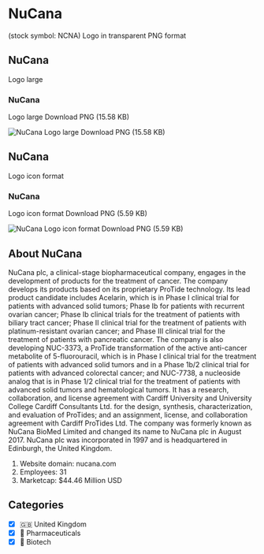 # NuCana
 (stock symbol: NCNA) Logo in transparent PNG format

## NuCana
 Logo large

### NuCana
 Logo large Download PNG (15.58 KB)

![NuCana
 Logo large Download PNG (15.58 KB)](/img/orig/NCNA_BIG-85e0be91.png)

## NuCana
 Logo icon format

### NuCana
 Logo icon format Download PNG (5.59 KB)

![NuCana
 Logo icon format Download PNG (5.59 KB)](/img/orig/NCNA-927d5869.png)

## About NuCana


NuCana plc, a clinical-stage biopharmaceutical company, engages in the development of products for the treatment of cancer. The company develops its products based on its proprietary ProTide technology. Its lead product candidate includes Acelarin, which is in Phase I clinical trial for patients with advanced solid tumors; Phase Ib for patients with recurrent ovarian cancer; Phase Ib clinical trials for the treatment of patients with biliary tract cancer; Phase II clinical trial for the treatment of patients with platinum-resistant ovarian cancer; and Phase III clinical trial for the treatment of patients with pancreatic cancer. The company is also developing NUC-3373, a ProTide transformation of the active anti-cancer metabolite of 5-fluorouracil, which is in Phase I clinical trial for the treatment of patients with advanced solid tumors and in a Phase 1b/2 clinical trial for patients with advanced colorectal cancer; and NUC-7738, a nucleoside analog that is in Phase 1/2 clinical trial for the treatment of patients with advanced solid tumors and hematological tumors. It has a research, collaboration, and license agreement with Cardiff University and University College Cardiff Consultants Ltd. for the design, synthesis, characterization, and evaluation of ProTides; and an assignment, license, and collaboration agreement with Cardiff ProTides Ltd. The company was formerly known as NuCana BioMed Limited and changed its name to NuCana plc in August 2017. NuCana plc was incorporated in 1997 and is headquartered in Edinburgh, the United Kingdom.

1. Website domain: nucana.com
2. Employees: 31
3. Marketcap: $44.46 Million USD


## Categories
- [x] 🇬🇧 United Kingdom
- [x] 💊 Pharmaceuticals
- [x] 🧬 Biotech
